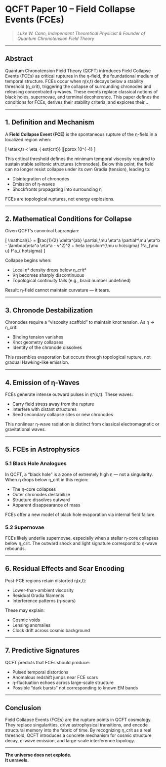 # QCFT Paper 10 – Field Collapse Events (FCEs)

> *Luke W. Cann, Independent Theoretical Physicist & Founder of Quantum Chronotension Field Theory*

---

## Abstract

Quantum Chronotension Field Theory (QCFT) introduces Field Collapse Events (FCEs) as critical ruptures in the η-field, the foundational medium of temporal structure. FCEs occur when η(x,t) decays below a stability threshold (η_crit), triggering the collapse of surrounding chronodes and releasing concentrated η-waves. These events replace classical notions of black holes, supernovae, and terminal decoherence. This paper defines the conditions for FCEs, derives their stability criteria, and explores their...

---

## 1. Definition and Mechanism

A **Field Collapse Event (FCE)** is the spontaneous rupture of the η-field in a localized region when:

\[
\eta(x,t) < \eta_{	ext{crit}} pprox 10^{-4}
\]

This critical threshold defines the minimum temporal viscosity required to sustain stable solitonic structures (chronodes). Below this point, the field can no longer resist collapse under its own Gradia (tension), leading to:

- Disintegration of chronodes
- Emission of η-waves
- Shockfronts propagating into surrounding η

FCEs are topological ruptures, not energy explosions.

---

## 2. Mathematical Conditions for Collapse

Given QCFT’s canonical Lagrangian:

\[
\mathcal{L} = rac{1}{2} \delta^{ab} \partial_\mu \eta^a \partial^\mu \eta^b - \lambda(\eta^a \eta^a - v^2)^2 + 	heta \epsilon^{\mu
uho\sigma} f^a_{\mu
u} f^a_{ho\sigma}
\]

Collapse begins when:

- Local η² density drops below η_crit²
- ∇η becomes sharply discontinuous
- Topological continuity fails (e.g., braid number undefined)

Result: η-field cannot maintain curvature — it tears.

---

## 3. Chronode Destabilization

Chronodes require a “viscosity scaffold” to maintain knot tension. As η → η_crit:

- Binding tension vanishes
- Knot geometry collapses
- Identity of the chronode dissolves

This resembles evaporation but occurs through topological rupture, not gradual Hawking-like emission.

---

## 4. Emission of η-Waves

FCEs generate intense outward pulses in ηᵃ(x,t). These waves:

- Carry field stress away from the rupture
- Interfere with distant structures
- Seed secondary collapse sites or new chronodes

This nonlinear η-wave radiation is distinct from classical electromagnetic or gravitational waves.

---

## 5. FCEs in Astrophysics

### 5.1 Black Hole Analogues

In QCFT, a “black hole” is a zone of extremely high η — not a singularity. When η drops below η_crit in this region:

- The η-core collapses
- Outer chronodes destabilize
- Structure dissolves outward
- Apparent disappearance of mass

FCEs offer a new model of black hole evaporation via internal field failure.

### 5.2 Supernovae

FCEs likely underlie supernovae, especially when a stellar η-core collapses below η_crit. The outward shock and light signature correspond to η-wave rebounds.

---

## 6. Residual Effects and Scar Encoding

Post-FCE regions retain distorted η(x,t):

- Lower-than-ambient viscosity
- Residual Gradia filaments
- Interference patterns (η-scars)

These may explain:
- Cosmic voids
- Lensing anomalies
- Clock drift across cosmic background

---

## 7. Predictive Signatures

QCFT predicts that FCEs should produce:
- Pulsed temporal distortions
- Anomalous redshift jumps near FCE scars
- η-fluctuation echoes across large-scale structure
- Possible “dark bursts” not corresponding to known EM bands

---

## Conclusion

Field Collapse Events (FCEs) are the rupture points in QCFT cosmology. They replace singularities, drive astrophysical transitions, and encode structural memory into the fabric of time. By recognizing η_crit as a real threshold, QCFT introduces a concrete mechanism for cosmic structure decay, η-wave emission, and large-scale interference topology.

---

**The universe does not explode.  
It unravels.**